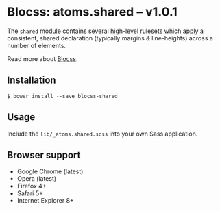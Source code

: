 # Blocss: atoms.shared – v1.0.1

The `shared` module contains several high-level rulesets which apply a
consistent, shared declaration (typically margins & line-heights) across a number of
elements.

Read more about [Blocss](https://blocss.github.io/blocss).


## Installation

    $ bower install --save blocss-shared

## Usage

Include the `lib/_atoms.shared.scss` into your own Sass application.

## Browser support

* Google Chrome (latest)
* Opera (latest)
* Firefox 4+
* Safari 5+
* Internet Explorer 8+